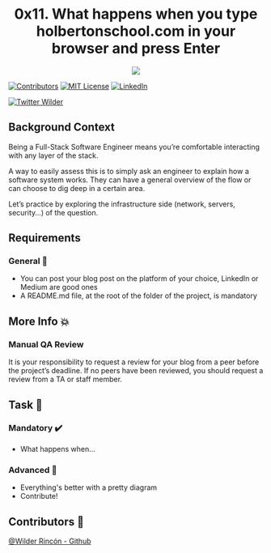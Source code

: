 <h1 align="center">0x11. What happens when you type holbertonschool.com in your browser and press Enter</h1>
<p align="center"> <img src ="https://s3.amazonaws.com/intranet-projects-files/holbertonschool-sysadmin_devops/298/aJPw3mw.jpg" /></p>

<!-- PROJECT SHIELDS -->
<!--
*** I'm using markdown "reference style" links for readability.
*** Reference links are enclosed in brackets [ ] instead of parentheses ( ).
*** See the bottom of this document for the declaration of the reference variables
*** for contributors-url, forks-url, etc. This is an optional, concise syntax you may use.
*** https://www.markdownguide.org/basic-syntax/#reference-style-links
-->
[![Contributors][contributors-shield]][contributors-url]
[![MIT License][license-shield]][license-url]
[![LinkedIn][linkedin-shield]][linkedin-url]

[![Twitter Wilder](https://img.shields.io/twitter/follow/WildsRincon?label=Wilder_Rincon&style=social)](https://twitter.com/WildsRincon)

## Background Context

Being a Full-Stack Software Engineer means you’re comfortable interacting with any layer of the stack.

A way to easily assess this is to simply ask an engineer to explain how a software system works. They can have a general overview of the flow or can choose to dig deep in a certain area.

Let’s practice by exploring the infrastructure side (network, servers, security…) of the question.


## Requirements

### General :minidisc:


- You can post your blog post on the platform of your choice, LinkedIn or Medium are good ones
- A README.md file, at the root of the folder of the project, is mandatory



## More Info :boom:

### Manual QA Review

It is your responsibility to request a review for your blog from a peer before the project’s deadline. If no peers have been reviewed, you should request a review from a TA or staff member.


## Task :notebook:

### Mandatory :heavy_check_mark:
- What happens when...


### Advanced :red_circle:
- Everything's better with a pretty diagram
- Contribute!


## Contributors :busts_in_silhouette:
[@Wilder Rincón - Github](https://github.com/wildcox80)

<!-- MARKDOWN LINKS & IMAGES -->
<!-- https://www.markdownguide.org/basic-syntax/#reference-style-links -->
[contributors-shield]: https://img.shields.io/github/contributors/wildcox80/holberton-system_engineering-devops.svg?style=plastic
[contributors-url]: https://github.com/wildcox80/holberton-system_engineering-devops/graphs/contributors
[license-shield]: https://img.shields.io/github/license/wildcox80/holberton-system_engineering-devops.svg?style=plastic
[license-url]: https://github.com/wildcox80/holberton-system_engineering-devops/blob/master/LICENSE.md
[linkedin-shield]: https://img.shields.io/badge/-LinkedIn-black.svg?style=plastic&logo=linkedin&colorB=555
[linkedin-url]: https://www.linkedin.com/in/wildsrincon